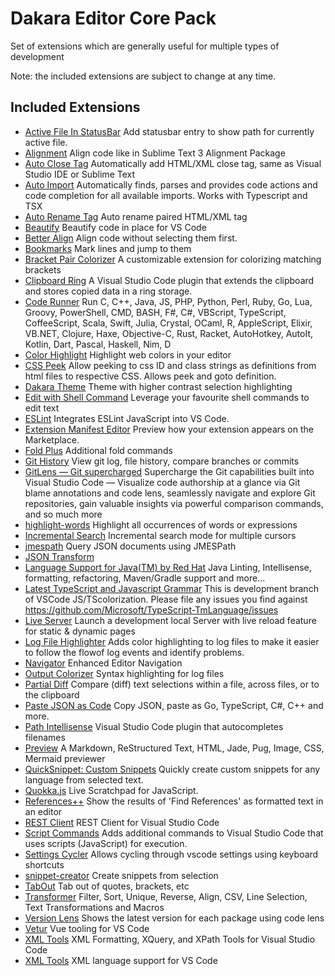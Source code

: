 # Dakara Editor Core Pack
Set of extensions which are generally useful for multiple types of development

Note: the included extensions are subject to change at any time.

## Included Extensions

- [Active File In StatusBar](https://marketplace.visualstudio.com/items?itemName=ActiveFileInStatusBar) Add statusbar entry to show path for currently active file.
- [Alignment](https://marketplace.visualstudio.com/items?itemName=alignment) Align code like in Sublime Text 3 Alignment Package
- [Auto Close Tag](https://marketplace.visualstudio.com/items?itemName=auto-close-tag) Automatically add HTML/XML close tag, same as Visual Studio IDE or Sublime Text
- [Auto Import](https://marketplace.visualstudio.com/items?itemName=autoimport) Automatically finds, parses and provides code actions and code completion for all available imports. Works with Typescript and TSX
- [Auto Rename Tag](https://marketplace.visualstudio.com/items?itemName=auto-rename-tag) Auto rename paired HTML/XML tag
- [Beautify](https://marketplace.visualstudio.com/items?itemName=beautify) Beautify code in place for VS Code
- [Better Align](https://marketplace.visualstudio.com/items?itemName=better-align) Align code without selecting them first.
- [Bookmarks](https://marketplace.visualstudio.com/items?itemName=Bookmarks) Mark lines and jump to them
- [Bracket Pair Colorizer](https://marketplace.visualstudio.com/items?itemName=bracket-pair-colorizer) A customizable extension for colorizing matching brackets
- [Clipboard Ring](https://marketplace.visualstudio.com/items?itemName=code-clip-ring) A Visual Studio Code plugin that extends the clipboard and stores copied data in a ring storage.
- [Code Runner](https://marketplace.visualstudio.com/items?itemName=code-runner) Run C, C++, Java, JS, PHP, Python, Perl, Ruby, Go, Lua, Groovy, PowerShell, CMD, BASH, F#, C#, VBScript, TypeScript, CoffeeScript, Scala, Swift, Julia, Crystal, OCaml, R, AppleScript, Elixir, VB.NET, Clojure, Haxe, Objective-C, Rust, Racket, AutoHotkey, AutoIt, Kotlin, Dart, Pascal, Haskell, Nim, D
- [Color Highlight](https://marketplace.visualstudio.com/items?itemName=color-highlight) Highlight web colors in your editor
- [CSS Peek](https://marketplace.visualstudio.com/items?itemName=vscode-css-peek) Allow peeking to css ID and class strings as definitions from html files to respective CSS. Allows peek and goto definition.
- [Dakara Theme](https://marketplace.visualstudio.com/items?itemName=theme-dakara) Theme with higher contrast selection highlighting
- [Edit with Shell Command](https://marketplace.visualstudio.com/items?itemName=edit-with-shell) Leverage your favourite shell commands to edit text
- [ESLint](https://marketplace.visualstudio.com/items?itemName=vscode-eslint) Integrates ESLint JavaScript into VS Code.
- [Extension Manifest Editor](https://marketplace.visualstudio.com/items?itemName=extension-manifest-editor) Preview how your extension appears on the Marketplace.
- [Fold Plus](https://marketplace.visualstudio.com/items?itemName=dakara-foldplus) Additional fold commands
- [Git History](https://marketplace.visualstudio.com/items?itemName=githistory) View git log, file history, compare branches or commits
- [GitLens — Git supercharged](https://marketplace.visualstudio.com/items?itemName=gitlens) Supercharge the Git capabilities built into Visual Studio Code — Visualize code authorship at a glance via Git blame annotations and code lens, seamlessly navigate and explore Git repositories, gain valuable insights via powerful comparison commands, and so much more
- [highlight-words](https://marketplace.visualstudio.com/items?itemName=highlight-words) Highlight all occurrences of words or expressions
- [Incremental Search](https://marketplace.visualstudio.com/items?itemName=incremental-search) Incremental search mode for multiple cursors
- [jmespath](https://marketplace.visualstudio.com/items?itemName=jmespath-vscode) Query JSON documents using JMESPath
- [JSON Transform](https://marketplace.visualstudio.com/items?itemName=vscode-json-transform)
- [Language Support for Java(TM) by Red Hat](https://marketplace.visualstudio.com/items?itemName=java) Java Linting, Intellisense, formatting, refactoring, Maven/Gradle support and more...
- [Latest TypeScript and Javascript Grammar](https://marketplace.visualstudio.com/items?itemName=typescript-javascript-grammar) This is development branch of VSCode JS/TScolorization. Please file any issues you find against https://github.com/Microsoft/TypeScript-TmLanguage/issues
- [Live Server](https://marketplace.visualstudio.com/items?itemName=LiveServer) Launch a development local Server with live reload feature for static & dynamic pages
- [Log File Highlighter](https://marketplace.visualstudio.com/items?itemName=LogFileHighlighter) Adds color highlighting to log files to make it easier to follow the flowof log events and identify problems.
- [Navigator](https://marketplace.visualstudio.com/items?itemName=dakara-navigator) Enhanced Editor Navigation
- [Output Colorizer](https://marketplace.visualstudio.com/items?itemName=output-colorizer) Syntax highlighting for log files
- [Partial Diff](https://marketplace.visualstudio.com/items?itemName=partial-diff) Compare (diff) text selections within a file, across files, or to the clipboard
- [Paste JSON as Code](https://marketplace.visualstudio.com/items?itemName=quicktype) Copy JSON, paste as Go, TypeScript, C#, C++ and more.
- [Path Intellisense](https://marketplace.visualstudio.com/items?itemName=path-intellisense) Visual Studio Code plugin that autocompletes filenames
- [Preview](https://marketplace.visualstudio.com/items?itemName=preview-vscode) A Markdown, ReStructured Text, HTML, Jade, Pug, Image, CSS, Mermaid previewer
- [QuickSnippet: Custom Snippets](https://marketplace.visualstudio.com/items?itemName=quicksnippet) Quickly create custom snippets for any language from selected text.
- [Quokka.js](https://marketplace.visualstudio.com/items?itemName=quokka-vscode) Live Scratchpad for JavaScript.
- [References++](https://marketplace.visualstudio.com/items?itemName=references-plusplus) Show the results of 'Find References' as formatted text in an editor
- [REST Client](https://marketplace.visualstudio.com/items?itemName=rest-client) REST Client for Visual Studio Code
- [Script Commands](https://marketplace.visualstudio.com/items?itemName=vs-script-commands) Adds additional commands to Visual Studio Code that uses scripts (JavaScript) for execution.
- [Settings Cycler](https://marketplace.visualstudio.com/items?itemName=vscode-settings-cycler) Allows cycling through vscode settings using keyboard shortcuts
- [snippet-creator](https://marketplace.visualstudio.com/items?itemName=snippet-creator) Create snippets from selection
- [TabOut](https://marketplace.visualstudio.com/items?itemName=TabOut) Tab out of quotes, brackets, etc
- [Transformer](https://marketplace.visualstudio.com/items?itemName=transformer) Filter, Sort, Unique, Reverse, Align, CSV, Line Selection, Text Transformations and Macros
- [Version Lens](https://marketplace.visualstudio.com/items?itemName=vscode-versionlens) Shows the latest version for each package using code lens
- [Vetur](https://marketplace.visualstudio.com/items?itemName=vetur) Vue tooling for VS Code
- [XML Tools](https://marketplace.visualstudio.com/items?itemName=xml) XML Formatting, XQuery, and XPath Tools for Visual Studio Code
- [XML Tools](https://marketplace.visualstudio.com/items?itemName=qub-xml) XML language support for VS Code